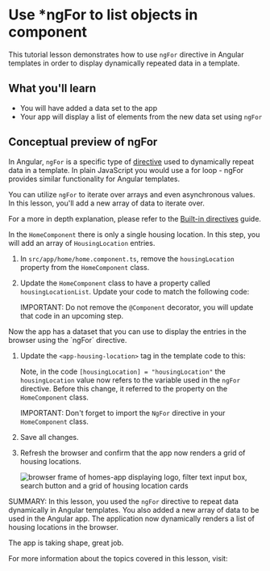 # Use *ngFor to list objects in component

This tutorial lesson demonstrates how to use `ngFor` directive in Angular templates in order to display dynamically repeated data in a template.

<docs-video src="https://www.youtube.com/embed/eM3zi_n7lNs?si=MIl5NcRxvcLjYt5f&amp;start=477"/>

## What you'll learn

* You will have added a data set to the app
* Your app will display a list of elements from the new data set using `ngFor`

## Conceptual preview of ngFor

In Angular, `ngFor` is a specific type of [directive](guide/directives) used to dynamically repeat data in a template. In plain JavaScript you would use a for loop - ngFor provides similar functionality for Angular templates.

You can utilize `ngFor` to iterate over arrays and even asynchronous values. In this lesson, you'll add a new array of data to iterate over.

For a more in depth explanation, please refer to the [Built-in directives](guide/directives#ngFor) guide.

<docs-workflow>

<docs-step title="Add housing data to the `HomeComponent`">

In the `HomeComponent` there is only a single housing location. In this step, you will add an array of `HousingLocation` entries.

1. In `src/app/home/home.component.ts`, remove the `housingLocation` property from the `HomeComponent` class.
1. Update the `HomeComponent` class to have a property called `housingLocationList`. Update your code to match the following code:
    <docs-code header="Add housingLocationList property" path="adev/src/content/tutorials/first-app/steps/09-services/src/app/home/home.component.ts" visibleLines="26-131"/>

    IMPORTANT: Do not remove the `@Component` decorator, you will update that code in an upcoming step.

</docs-step>

<docs-step title="Update the `HomeComponent` template to use `ngFor`">
Now the app has a dataset that you can use to display the entries in the browser using the `ngFor` directive.

1. Update the `<app-housing-location>` tag in the template code to this:
    <docs-code header="Add ngFor to HomeComponent template" path="adev/src/content/tutorials/first-app/steps/09-services/src/app/home/home.component.ts" visibleLines="[17,20]"/>

    Note, in the code `[housingLocation] = "housingLocation"` the `housingLocation` value now refers to the variable used in the `ngFor` directive. Before this change, it referred to the property on the `HomeComponent` class.

   IMPORTANT: Don't forget to import the `NgFor` directive in your `HomeComponent` class.

1. Save all changes.

1. Refresh the browser and confirm that the app now renders a grid of housing locations.

    <section class="lightbox">
    <img alt="browser frame of homes-app displaying logo, filter text input box, search button and a grid of housing location cards" src="assets/images/tutorials/first-app/homes-app-lesson-08-step-2.png">
    </section>

</docs-step>

</docs-workflow>

SUMMARY: In this lesson, you used the `ngFor` directive to repeat data dynamically in Angular templates. You also added a new array of data to be used in the Angular app. The application now dynamically renders a list of housing locations in the browser.

The app is taking shape, great job.

For more information about the topics covered in this lesson, visit:

<docs-pill-row>
  <docs-pill href="guide/directives/structural-directives" title="Structural Directives"/>
  <docs-pill href="guide/directives#ngFor" title="ngFor guide"/>
  <docs-pill href="api/common/NgFor" title="ngFor"/>
</docs-pill-row>
